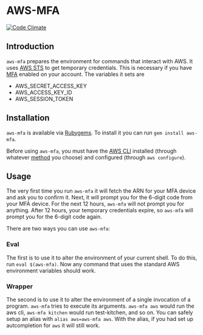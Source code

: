 # AWS-MFA

[![Code Climate](https://codeclimate.com/repos/542b7941e30ba06a6101ef2b/badges/25d9c28493f8b29398d0/gpa.svg)](https://codeclimate.com/repos/542b7941e30ba06a6101ef2b/feed)

## Introduction

`aws-mfa` prepares the environment for commands that interact with AWS. It uses [AWS STS](http://docs.aws.amazon.com/cli/latest/reference/sts/index.html) to get temporary credentials. This is necessary if you have [MFA](https://aws.amazon.com/iam/details/mfa/) enabled on your account. The variables it sets are 

* AWS_SECRET_ACCESS_KEY
* AWS_ACCESS_KEY_ID
* AWS_SESSION_TOKEN

## Installation

`aws-mfa` is available via [Rubygems](https://rubygems.org/gems/aws-mfa). To install it you can run `gem install aws-mfa`.

Before using `aws-mfa`, you must have the [AWS CLI](https://aws.amazon.com/cli/) installed (through whatever [method](http://docs.aws.amazon.com/cli/latest/userguide/installing.html) you choose) and configured (through `aws configure`).

## Usage

The very first time you run `aws-mfa` it will fetch the ARN for your MFA device and ask you to confirm it. Next, it will prompt you for the 6-digit code from your MFA device. For the next 12 hours, `aws-mfa` will not prompt you for anything. After 12 hours, your temporary credentials expire, so `aws-mfa` will prompt you for the 6-digit code again.

There are two ways you can use `aws-mfa`:

### Eval

The first is to use it to alter the environment of your current shell. To do this, run `eval $(aws-mfa)`. Now any command that uses the standard AWS environment variables should work.

### Wrapper

The second is to use it to alter the environment of a single invocation of a program. `aws-mfa` tries to execute its arguments. `aws-mfa aws` would run the aws cli, `aws-mfa kitchen` would run test-kitchen, and so on. You can safely setup an alias with `alias aws=aws-mfa aws`. With the alias, if you had set up autcompletion for `aws` it will still work.
